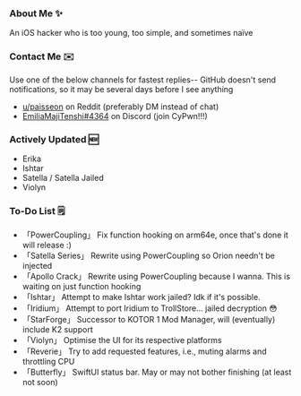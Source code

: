 ### About Me ✨
An iOS hacker who is too young, too simple, and sometimes naïve

### Contact Me ✉️
Use one of the below channels for fastest replies-- GitHub doesn't send notifications, so it may be several days before I see anything

- [u/paisseon](https://reddit.com/u/paisseon) on Reddit (preferably DM instead of chat)
- [EmiliaMajiTenshi#4364](https://discord.gg/VM2ZVWqxsj) on Discord (join CyPwn!!!)

### Actively Updated 🆕
- Erika
- Ishtar
- Satella / Satella Jailed
- Violyn

### To-Do List 🗒
- 「PowerCoupling」  Fix function hooking on arm64e, once that's done it will release :)
- 「Satella Series」 Rewrite using PowerCoupling so Orion needn't be injected
- 「Apollo Crack」   Rewrite using PowerCoupling because I wanna. This is waiting on just function hooking
- 「Ishtar」         Attempt to make Ishtar work jailed? Idk if it's possible.
- 「Iridium」        Attempt to port Iridium to TrollStore... jailed decryption 😳
- 「StarForge」      Successor to KOTOR 1 Mod Manager, will (eventually) include K2 support
- 「Violyn」         Optimise the UI for its respective platforms
- 「Reverie」        Try to add requested features, i.e., muting alarms and throttling CPU
- 「Butterfly」      SwiftUI status bar. May or may not bother finishing (at least not soon)
